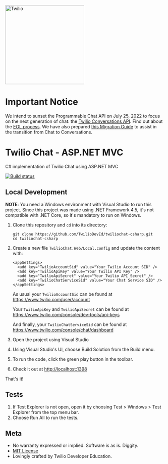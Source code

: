 <a href="https://www.twilio.com">
  <img src="https://static0.twilio.com/marketing/bundles/marketing/img/logos/wordmark-red.svg" alt="Twilio" width="250" />
</a>

# Important Notice

We intend to sunset the Programmable Chat API on July 25, 2022 to focus on the next generation of chat: the [Twilio Conversations API](https://www.twilio.com/docs/conversations). Find out about the [EOL process](https://www.twilio.com/changelog/programmable-chat-end-of-life). We have also prepared [this Migration Guide](https://www.twilio.com/docs/conversations/migrating-chat-conversations) to assist in the transition from Chat to Conversations.

# Twilio Chat - ASP.NET MVC

C# implementation of Twilio Chat using ASP.NET MVC

[![Build status](https://ci.appveyor.com/api/projects/status/e0h30vnonbjwyyhd/branch/master?svg=true)](https://ci.appveyor.com/project/TwilioDevEd/twiliochat-csharp/branch/master)

## Local Development

**NOTE**: You need a Windows environment with Visual Studio to run this project. Since this project was made using .NET Framework 4.5, it's not compatible with .NET Core, so it's mandatory to run on Windows.

1. Clone this repository and `cd` into its directory:
   ```
   git clone https://github.com/TwilioDevEd/twiliochat-csharp.git
   cd twiliochat-csharp
   ```

1. Create a new file `TwilioChat.Web/Local.config` and update the content with:
   ```
   <appSettings>
     <add key="TwilioAccountSid" value="Your Twilio Account SID" />
     <add key="TwilioApiKey" value="Your Twilio API Key" />
     <add key="TwilioApiSecret" value="Your Twilio API Secret" />
     <add key="TwilioChatServiceSid" value="Your Chat Service SID" />
   </appSettings>
   ```

   As usual your `TwilioAccountSid` can be found at https://www.twilio.com/user/account

   Your `TwilioApiKey` and `TwilioApiSecret` can be found at https://www.twilio.com/console/dev-tools/api-keys

   And finally, your `TwilioChatServiceSid` can be found at https://www.twilio.com/console/chat/dashboard

1. Open the project using Visual Studio

1. Using Visual Studio's UI, choose Build Solution from the Build menu.

1. To run the code, click the green play button in the toolbar.

1. Check it out at [http://localhost:1398](http://localhost:1398)

That's it!

## Tests

1. If Test Explorer is not open, open it by choosing Test > Windows > Test Explorer from the top menu bar.
1. Choose Run All to run the tests.

## Meta

* No warranty expressed or implied. Software is as is. Diggity.
* [MIT License](http://www.opensource.org/licenses/mit-license.html)
* Lovingly crafted by Twilio Developer Education.
